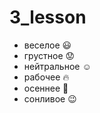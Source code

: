 # 3_lesson

* веселое :smiley:
* грустное :worried:
* нейтральное :relaxed:
* рабочее :fire:
* осеннее :open_hands:
* сонливое :wink: